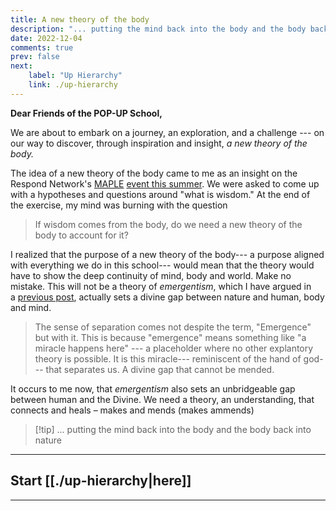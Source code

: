 ```yaml
---
title: A new theory of the body
description: "... putting the mind back into the body and the body back into nature"
date: 2022-12-04
comments: true
prev: false
next:
    label: "Up Hierarchy"
    link: ./up-hierarchy
---
```


**Dear Friends of the POP-UP School,**

We are about to embark on a journey, an exploration, and a challenge --- on our way to discover, through inspiration and insight, *a new theory of the body.*

The idea of a new theory of the body came to me as an insight on the Respond Network's [MAPLE](https://www.monasticacademy.com/) [event this summer](https://open.substack.com/pub/bonnittaroy/p/wisdom-as-a-force-of-nature?r=108vl&utm_campaign=post&utm_medium=web). We were asked to come up with a hypotheses and questions around "what is wisdom." At the end of the exercise, my mind was burning with the question

> If wisdom comes from the body, do we need a new theory of the body to account for it?

I realized that the purpose of a new theory of the body--- a purpose aligned with everything we do in this school--- would mean that the theory would have to show the deep continuity of mind, body and world. Make no mistake. This will not be a theory of *emergentism*, which I have argued in a [previous post](why-we-need-a-school-like-this), actually sets a divine gap between nature and human, body and mind.

> The sense of separation comes not despite the term, "Emergence" but with it. This is because "emergence" means something like "a miracle happens here" --- a placeholder where no other explantory theory is possible. It is this miracle--- reminiscent of the hand of god--- that separates us. A divine gap that cannot be mended.

It occurs to me now, that *emergentism* also sets an unbridgeable gap between human and the Divine. We need a theory, an understanding, that connects and heals – makes and mends (makes ammends)

> [!tip] ... putting the mind back into the body and the body back into nature

---

## Start [[./up-hierarchy|here]]

---
